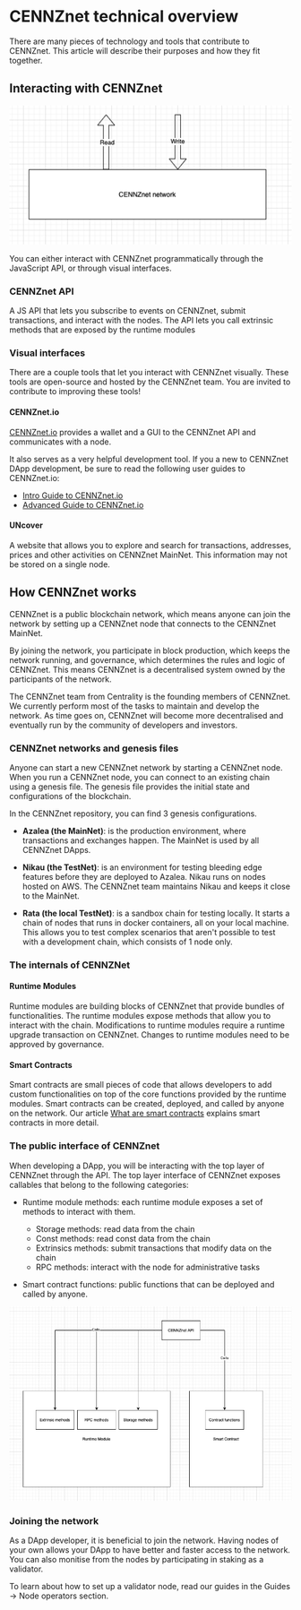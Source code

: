 # CENNZnet technical overview

There are many pieces of technology and tools that contribute to CENNZnet. This article will describe their purposes and how they fit together.

## Interacting with CENNZnet

![Interact with CENNZnet](../assets/images/technical-overview/highlevel.png)

You can either interact with CENNZnet programmatically  through the JavaScript API, or through visual interfaces.

### CENNZnet API

A JS API that lets you subscribe to events on CENNZnet, submit transactions, and interact with the nodes. The API lets you call extrinsic methods that are exposed by the runtime modules

### Visual interfaces

There are a couple tools that let you interact with CENNZnet visually. These tools are open-source and hosted by the CENNZnet team. You are invited to contribute to improving these tools!

#### CENNZnet.io

[CENNZnet.io](https://cennznet.io/#/) provides a wallet and a GUI to the CENNZnet API and communicates with a node.

It also serves as a very helpful development tool. If you a new to CENNZnet DApp development, be sure to read the following user guides to CENNZnet.io:
* [Intro Guide to CENNZnet.io](https://medium.com/centrality/using-cennznet-io-ac5a90f9a2cb)
* [Advanced Guide to CENNZnet.io](https://medium.com/centrality/advanced-guide-to-cennznet-io-33be90f26ff3)


#### UNcover 

A website that allows you to explore and search for transactions, addresses, prices and other activities on CENNZnet MainNet. This information may not be stored on a single node.

## How CENNZnet works

CENNZnet is a public blockchain network, which means anyone can join the network by setting up a CENNZnet node that connects to the CENNZnet MainNet. 

By joining the network, you participate in block production, which keeps the network running, and governance, which determines the rules and logic of CENNZnet. This means CENNZnet is a decentralised system owned by the participants of the network. 

The CENNZnet team from Centrality is the founding members of CENNZnet. We currently perform most of the tasks to maintain and develop the network. As time goes on, CENNZnet will become more decentralised and eventually run by the community of developers and investors.

### CENNZnet networks and genesis files

Anyone can start a new CENNZnet network by starting a CENNZnet node. When you run a CENNZnet node, you can connect to an existing chain using a genesis file. The genesis file provides the initial state and configurations of the blockchain.

In the CENNZnet repository, you can find 3 genesis configurations. 
* **Azalea (the MainNet)**: is the production environment, where transactions and exchanges happen. The MainNet is used by all CENNZnet DApps. 

* **Nikau (the TestNet)**: is an environment for testing bleeding edge features before they are deployed to Azalea. Nikau runs on nodes hosted on AWS. The CENNZnet team maintains Nikau and keeps it close to the MainNet.

* **Rata (the local TestNet)**: is a sandbox chain for testing locally. It starts a chain of nodes that runs in docker containers, all on your local machine. This allows you to test complex scenarios that aren't possible to test with a development chain, which consists of 1 node only.

### The internals of CENNZNet

#### Runtime Modules

Runtime modules are building blocks of CENNZnet that provide bundles of functionalities. The runtime modules expose methods that allow you to interact with the chain. Modifications to runtime modules require a runtime upgrade transaction on CENNZnet. Changes to runtime modules need to be approved by governance.

#### Smart Contracts

Smart contracts are small pieces of code that allows developers to add custom functionalities on top of the core functions provided by the runtime modules.
Smart contracts can be created, deployed, and called by anyone on the network.
Our article [What are smart contracts](https://cennz.net/publications/what-are-smart-contracts/) explains smart contracts in more detail.


### The public interface of CENNZnet

When developing a DApp, you will be interacting with the top layer of CENNZnet through the API.
The top layer interface of CENNZnet exposes callables that belong to the following categories:
* Runtime module methods: each runtime module exposes a set of methods to interact with them.
    - Storage methods: read data from the chain
    - Const methods: read const data from the chain
    - Extrinsics methods: submit transactions that modify data on the chain
    - RPC methods: interact with the node for administrative tasks

* Smart contract functions: public functions that can be deployed and called by anyone.

![Interface](../assets/images/technical-overview/interface.png)

### Joining the network

As a DApp developer, it is beneficial to join the network. Having nodes of your own allows your DApp to have better and faster access to the network. You can also monitise from the nodes by participating in staking as a validator.

To learn about how to set up a validator node, read our guides in the Guides -> Node operators section.